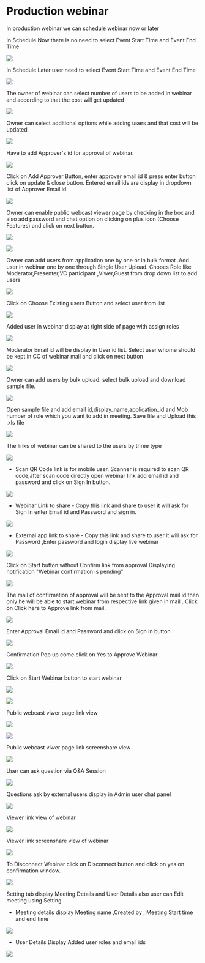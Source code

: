 # Production webinar

 In production webinar we can schedule webinar now or later

In Schedule Now there is no need to select Event Start Time and Event End Time

![](../.gitbook/assets/schedule_later.PNG)

In Schedule Later user need to select Event Start Time and Event End Time

![](../.gitbook/assets/image%20%2875%29.png)

The owner of webinar can select number of users to be added in webinar and according to that the cost will get updated

![](../.gitbook/assets/image%20%28241%29.png)

Owner can select additional options while adding users and that cost will be updated

![](../.gitbook/assets/image%20%28106%29.png)

Have to add Approver's id for approval of webinar. 

![](../.gitbook/assets/image%20%2892%29.png)

Click on Add Approver Button, enter approver email id & press enter button click on update & close button. Entered email ids are display in dropdown list of Approver Email id.

![](../.gitbook/assets/image%20%28247%29.png)

Owner can enable public webcast viewer page by checking in the box and also add password and chat option on clicking on plus icon \(Choose Features\) and click on next button.

![](../.gitbook/assets/image%20%2897%29.png)

![](../.gitbook/assets/image%20%28181%29.png)

Owner can add users from application one by one or in bulk format .Add user in webinar one by one through Single User Upload. Chooes Role like Moderator,Presenter,VC participant ,Viwer,Guest from drop down list to add users 

![](../.gitbook/assets/image%20%28227%29.png)

Click on Choose Existing users Button and select user from list 

![](../.gitbook/assets/image%20%28170%29.png)

Added user in webinar display at right side of page with assign roles

![](../.gitbook/assets/image%20%28107%29.png)

 Moderator Email id will be display in User id list. Select user whome should be kept in CC of webinar mail and click on next button

![](../.gitbook/assets/image%20%28246%29.png)

Owner can add users by bulk upload. select bulk upload and download sample file.

![](../.gitbook/assets/image%20%28158%29.png)

Open sample file and add email id,display\_name,application\_id and Mob number of role which you want to add in meeting. Save file and Upload this .xls file 

![](../.gitbook/assets/image%20%28257%29.png)

 The links of webinar can be shared to the users by three type

![](../.gitbook/assets/image%20%28294%29.png)

* Scan QR Code link is for mobile user. Scanner is required to scan QR code,after scan code directly open webinar link add email id and password and click on Sign In button.

![](../.gitbook/assets/image%20%28156%29.png)

* Webinar Link to share - Copy this link and share to user it will ask for Sign In enter Email id and Password and sign in.

![](../.gitbook/assets/image%20%28243%29.png)

* External app link to share - Copy this link and share to user it will ask for Password ,Enter password and login display live webinar

![](../.gitbook/assets/image%20%28151%29.png)

Click on Start button without Confirm link from approval Displaying notification "Webinar confirmation is pending"

![](../.gitbook/assets/image%20%2859%29.png)

The mail of confirmation of approval will be sent to the Approval mail id then only he will be able to start webinar from respective link given in mail . Click on Click here to Approve link from mail.

![](../.gitbook/assets/image%20%28101%29.png)

Enter Approval Email id and Password and click on Sign in button

![](../.gitbook/assets/image%20%286%29.png)

Confirmation Pop up come click on Yes to Approve Webinar

![](../.gitbook/assets/image%20%28204%29.png)

Click on Start Webinar button to start webinar

![](../.gitbook/assets/image%20%28287%29.png)

![](../.gitbook/assets/image%20%28195%29.png)

Public webcast viwer page link view

![](../.gitbook/assets/image%20%28126%29.png)

![](../.gitbook/assets/image%20%28192%29.png)

Public webcast viwer page link screenshare view

![](../.gitbook/assets/image%20%28177%29.png)

User can ask question via Q&A Session 

![](../.gitbook/assets/image%20%288%29.png)

Questions ask by external users display in Admin user chat panel

![](../.gitbook/assets/image%20%28210%29.png)

Viewer link view of webinar

![](../.gitbook/assets/image%20%2878%29.png)

Viewer link screenshare view of webinar

![](../.gitbook/assets/image%20%2831%29.png)

To Disconnect Webinar click on Disconnect button and click on yes on confirmation window.

![](../.gitbook/assets/image%20%28135%29.png)

Setting tab display Meeting Details and User Details also user can Edit meeting using Setting

* Meeting details display Meeting name ,Created by , Meeting Start time and end time

![](../.gitbook/assets/image%20%2824%29.png)

* User Details Display Added user roles and email ids 

![](../.gitbook/assets/image%20%2872%29.png)

